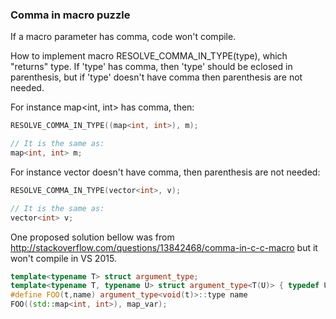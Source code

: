 ### Comma in macro puzzle

If a macro parameter has comma, code won't compile.

How to implement macro RESOLVE_COMMA_IN_TYPE(type), which "returns" type.
If 'type' has comma, then 'type' should be eclosed in parenthesis, but if 'type' doesn't have comma then parenthesis are not needed.

For instance map<int, int> has comma, then:
```C++
RESOLVE_COMMA_IN_TYPE((map<int, int>), m);

// It is the same as:
map<int, int> m;
```

For instance vector<int> doesn't have comma, then parenthesis are not needed:
```C++
RESOLVE_COMMA_IN_TYPE(vector<int>, v); 

// It is the same as:
vector<int> v;
```

One proposed solution bellow was from http://stackoverflow.com/questions/13842468/comma-in-c-c-macro but it won't compile in VS 2015.

```C++
template<typename T> struct argument_type;
template<typename T, typename U> struct argument_type<T(U)> { typedef U type; };
#define FOO(t,name) argument_type<void(t)>::type name
FOO((std::map<int, int>), map_var);
```


